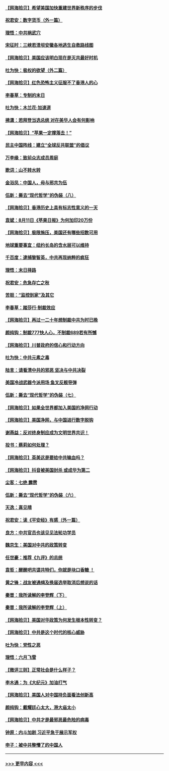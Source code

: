 #### [【网海拾贝】希望美国加快重建世界新秩序的步伐](../pages/nsc993/n12334224.md?t=08162351) 
#### [祝君安：数字货币（外一篇）](../pages/nsc993/n12334186.md?t=08162351) 
#### [理悟：中共祸武穴](../pages/nsc993/n12333962.md?t=08162351) 
#### [宋征时：三峡若溃坝安徽各地逃生自救路线图](../pages/nsc993/n12332450.md?t=08162351) 
#### [【网海拾贝】美国应该明白现在是灭共最好时机](../pages/nsc993/n12332313.md?t=08162351) 
#### [吐为快：极权的欲望（外二篇）](../pages/nsc993/n12332089.md?t=08162351) 
#### [【网海拾贝】红色恐怖主义征服不了香港人的心](../pages/nsc993/n12329296.md?t=08162351) 
#### [李春草：专制的末日](../pages/nsc993/n12329079.md?t=08162351) 
#### [吐为快：木兰花‧加速道](../pages/nsc993/n12327366.md?t=08162351) 
#### [拂潇：若拜登当选总统 对在美华人会有何影响](../pages/nsc993/n12295996.md?t=08162351) 
#### [【网海拾贝】“苹果一定撑落去！”](../pages/nsc993/n12326784.md?t=08162351) 
#### [民主中国阵线：建立“全球反共联盟”的倡议](../pages/nsc993/n12324177.md?t=08162351) 
#### [万李缘：致前众志成员周庭](../pages/nsc993/n12324635.md?t=08162351) 
#### [歌词：山不转水转](../pages/nsc993/n12324599.md?t=08162351) 
#### [金浴凤：中国人，毋与邪共为伍](../pages/nsc993/n12324257.md?t=08162351) 
#### [伍新：撕去“现代哲学”的伪装（八）](../pages/nsc993/n12324188.md?t=08162351) 
#### [【网海拾贝】香港历史上具有标志性意义的一天](../pages/nsc993/n12324021.md?t=08162351) 
#### [袁斌：8月11日《苹果日报》为何加印20万份](../pages/nsc993/n12323955.md?t=08162351) 
#### [【网海拾贝】极限施压，美国还有哪些招数可用](../pages/nsc993/n12322512.md?t=08162351) 
#### [地球重要事宜：纽约长岛的含水层可以维持](../pages/nsc993/n12321844.md?t=08162351) 
#### [千百度：逮捕黎智英，中共再现纳粹的疯狂](../pages/nsc993/n12321777.md?t=08162351) 
#### [理悟：末日择路](../pages/nsc993/n12320812.md?t=08162351) 
#### [祝君安：危急存亡之秋](../pages/nsc993/n12320795.md?t=08162351) 
#### [苦胆：“监控到家”及其它](../pages/nsc993/n12320751.md?t=08162351) 
#### [李春草：踏莎行·制裁效应](../pages/nsc993/n12318290.md?t=08162351) 
#### [【网海拾贝】再过一二十年想制裁中共为时已晚](../pages/nsc993/n12318195.md?t=08162351) 
#### [颜纯钩：制裁777快人心，不制裁689若有所憾](../pages/nsc993/n12316912.md?t=08162351) 
#### [【网海拾贝】川普政府的信心和行动方向](../pages/nsc993/n12316673.md?t=08162351) 
#### [吐为快：中共元素之毒](../pages/nsc993/n12316547.md?t=08162351) 
#### [陆言：请看清中共的邪恶 坚决与中共决裂](../pages/nsc993/n12315784.md?t=08162351) 
#### [美国冷战武器今派用场 鱼叉反舰导弹](../pages/nsc993/n12316258.md?t=08162351) 
#### [伍新：撕去“现代哲学”的伪装（七）](../pages/nsc993/n12315846.md?t=08162351) 
#### [【网海拾贝】如果全世界都加入美国的净网行动](../pages/nsc993/n12315588.md?t=08162351) 
#### [【网海拾贝】美国净网，与中国进行数字脱钩](../pages/nsc993/n12312813.md?t=08162351) 
#### [谢燕益：反对终身制应成为文明世界共识！](../pages/nsc993/n12310465.md?t=08162351) 
#### [投书：蔡莉如何处理？](../pages/nsc993/n12310224.md?t=08162351) 
#### [【网海拾贝】英美这是要给中共输血吗？](../pages/nsc993/n12307646.md?t=08162351) 
#### [【网海拾贝】抖音被美国封杀 或成华为第二](../pages/nsc993/n12305277.md?t=08162351) 
#### [尘客：七绝 霹雳](../pages/nsc993/n12304053.md?t=08162351) 
#### [伍新：撕去“现代哲学”的伪装（六）](../pages/nsc993/n12303243.md?t=08162351) 
#### [天逸：喜见晴](../pages/nsc993/n12303226.md?t=08162351) 
#### [祝君安：读《平安经》有感（外一篇）](../pages/nsc993/n12303170.md?t=08162351) 
#### [良方：中共官员也该见见法轮功学员](../pages/nsc993/n12302985.md?t=08162351) 
#### [魏京生：美国对中共的政策转变](../pages/nsc993/n12302929.md?t=08162351) 
#### [任世豪：推荐《九评》的总统](../pages/nsc993/n12302838.md?t=08162351) 
#### [袁哲：醒醒吧共谍共特们，你就是块口香糖 ！](../pages/nsc993/n12302678.md?t=08162351) 
#### [黄之锋：战友被通缉及换届选举取消后想说的话](../pages/nsc993/n12302681.md?t=08162351) 
#### [秦晋：我所读解的李登辉（下）](../pages/nsc993/n12302171.md?t=08162351) 
#### [秦晋：我所读解的李登辉（上）](../pages/nsc993/n12301979.md?t=08162351) 
#### [【网海拾贝】美国对华政策为何发生根本性转变？](../pages/nsc993/n12302091.md?t=08162351) 
#### [【网海拾贝】中共是这个时代的核心威胁](../pages/nsc993/n12300541.md?t=08162351) 
#### [吐为快：党性之恶](../pages/nsc993/n12300263.md?t=08162351) 
#### [理悟：六月飞雪](../pages/nsc993/n12300243.md?t=08162351) 
#### [【微评三则】正常社会是什么样子？](../pages/nsc993/n12300228.md?t=08162351) 
#### [李木通：为《大纪元》加油打气](../pages/nsc993/n12280363.md?t=08162351) 
#### [【网海拾贝】美国人对中国持负面看法创新高](../pages/nsc993/n12298720.md?t=08162351) 
#### [颜纯钩：戴耀廷心太大，港大庙太小](../pages/nsc993/n12297682.md?t=08162351) 
#### [【网海拾贝】中共才是最邪恶最危险的病毒](../pages/nsc993/n12296470.md?t=08162351) 
#### [钟原：内斗加剧 习近平急于展示军权](../pages/nsc993/n12292544.md?t=08162351) 
#### [申子：被中共整懵了的中国人](../pages/nsc993/n12291389.md?t=08162351) 

----
#### [ >>> 更早内容 <<< ](../indexes/nsc993-earlier.md)
